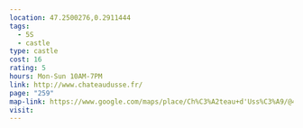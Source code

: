 ```yaml
---
location: 47.2500276,0.2911444
tags:
  - 5S
  - castle
type: castle
cost: 16
rating: 5
hours: Mon-Sun 10AM-7PM
link: http://www.chateaudusse.fr/
page: "259"
map-link: https://www.google.com/maps/place/Ch%C3%A2teau+d'Uss%C3%A9/@47.2500089,0.288747,17z/data=!3m1!4b1!4m6!3m5!1s0x47fd47065bc502df:0xa6934c376b427c4c!8m2!3d47.2500053!4d0.2913219!16zL20vMG03dHI?entry=ttu&g_ep=EgoyMDI0MDkxMS4wIKXMDSoASAFQAw%3D%3D
visit:
---
```

